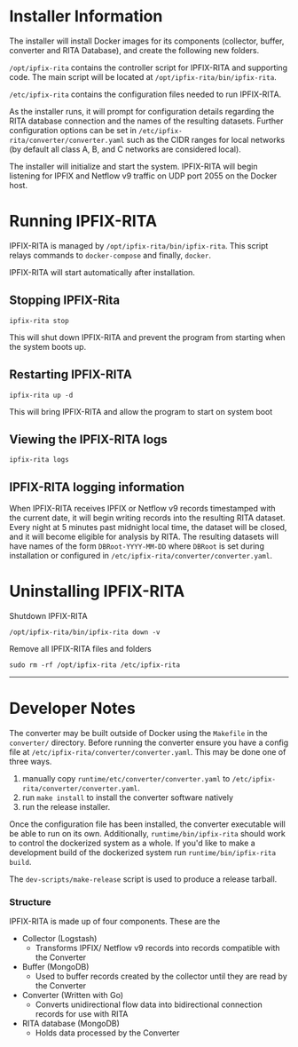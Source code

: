 # Installer Information

The installer will install Docker images for its components (collector, buffer, converter and
RITA Database), and create the following new folders.

`/opt/ipfix-rita` contains the controller script for IPFIX-RITA and supporting
code. The main script will be located at `/opt/ipfix-rita/bin/ipfix-rita`.

`/etc/ipfix-rita` contains the configuration files needed to run IPFIX-RITA.

As the installer runs, it will prompt for configuration details regarding the RITA database
connection and the names of the resulting datasets. Further configuration options
can be set in `/etc/ipfix-rita/converter/converter.yaml` such as the CIDR
ranges for local networks (by default all class A, B, and C networks are considered local).

The installer will initialize and start the system. IPFIX-RITA will begin listening for
IPFIX and Netflow v9 traffic on UDP port 2055 on the Docker host.

# Running IPFIX-RITA

IPFIX-RITA is managed by `/opt/ipfix-rita/bin/ipfix-rita`. This script relays
commands to `docker-compose` and finally, `docker`.

IPFIX-RITA will start automatically after installation.

## Stopping IPFIX-Rita

```
ipfix-rita stop
```
This will shut down IPFIX-RITA and prevent the program from starting when
the system boots up.

## Restarting IPFIX-RITA

```
ipfix-rita up -d
```
This will bring IPFIX-RITA and allow the program to start on system boot

## Viewing the IPFIX-RITA logs

```
ipfix-rita logs
```

## IPFIX-RITA logging information

When IPFIX-RITA receives IPFIX or Netflow v9 records timestamped with the
current date, it will begin writing records into the resulting RITA dataset.
Every night at 5 minutes past midnight local time, the dataset will be closed,
and it will become eligible for analysis by RITA. The resulting datasets will
have names of the form `DBRoot-YYYY-MM-DD` where `DBRoot` is set during
installation or configured in `/etc/ipfix-rita/converter/converter.yaml`.

# Uninstalling IPFIX-RITA

Shutdown IPFIX-RITA
```
/opt/ipfix-rita/bin/ipfix-rita down -v
```

Remove all IPFIX-RITA files and folders
```
sudo rm -rf /opt/ipfix-rita /etc/ipfix-rita
```

---

# Developer Notes

The converter may be built outside of Docker using the `Makefile` in the
`converter/` directory. Before running the converter ensure you have a config
file at `/etc/ipfix-rita/converter/converter.yaml`. This may be done one of three ways.

1. manually copy `runtime/etc/converter/converter.yaml` to `/etc/ipfix-rita/converter/converter.yaml`.
2. run `make install` to install the converter software natively
3. run the release installer.

Once the configuration file has been installed, the converter executable will be able to run
on its own. Additionally, `runtime/bin/ipfix-rita` should work to control the dockerized
system as a whole.
If you'd like to make a development build of the dockerized system run
`runtime/bin/ipfix-rita build`.

The `dev-scripts/make-release` script is used to produce a release tarball.

### Structure

IPFIX-RITA is made up of four components. These are the

- Collector (Logstash)
  - Transforms IPFIX/ Netflow v9 records into records compatible with the Converter
- Buffer (MongoDB)
  - Used to buffer records created by the collector until they are read by the Converter
- Converter (Written with Go)
  - Converts unidirectional flow data into bidirectional connection records for use with RITA
- RITA database (MongoDB)
  - Holds data processed by the Converter

